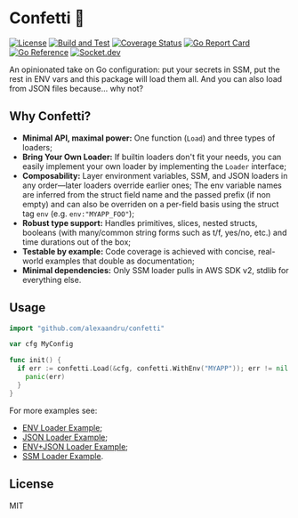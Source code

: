 # Confetti 🎊

[![License](https://img.shields.io/badge/License-MIT-blue.svg)](https://opensource.org/licenses/MIT)
[![Build and Test](https://github.com/alexaandru/confetti/actions/workflows/ci.yml/badge.svg)](https://github.com/alexaandru/confetti/actions/workflows/ci.yml)
[![Coverage Status](https://coveralls.io/repos/github/alexaandru/confetti/badge.svg)](https://coveralls.io/github/alexaandru/confetti)
[![Go Report Card](https://goreportcard.com/badge/github.com/alexaandru/confetti)](https://goreportcard.com/report/github.com/alexaandru/confetti)
[![Go Reference](https://pkg.go.dev/badge/github.com/alexaandru/confetti.svg)](https://pkg.go.dev/github.com/alexaandru/confetti)
[![Socket.dev](https://socket.dev/api/badge/go/package/github.com/alexaandru/confetti)](https://socket.dev/go/package/github.com/alexaandru/confetti)

An opinionated take on Go configuration: put your secrets in SSM, put the rest in ENV vars
and this package will load them all. And you can also load from JSON files because... why not?

## Why Confetti?

- **Minimal API, maximal power:** One function (`Load`) and three types of loaders;
- **Bring Your Own Loader:** If builtin loaders don't fit your needs, you can easily implement
  your own loader by implementing the `Loader` interface;
- **Composability:** Layer environment variables, SSM, and JSON loaders in any order—later
  loaders override earlier ones; The env variable names are inferred from the struct field name
  and the passed prefix (if non empty) and can also be overriden on a per-field basis using the
  struct tag `env` (e.g. `env:"MYAPP_FOO"`);
- **Robust type support:** Handles primitives, slices, nested structs, booleans (with many/common
  string forms such as t/f, yes/no, etc.) and time durations out of the box;
- **Testable by example:** Code coverage is achieved with concise, real-world examples that
  double as documentation;
- **Minimal dependencies:** Only SSM loader pulls in AWS SDK v2, stdlib for everything else.

## Usage

```go
import "github.com/alexaandru/confetti"

var cfg MyConfig

func init() {
  if err := confetti.Load(&cfg, confetti.WithEnv("MYAPP")); err != nil {
    panic(err)
  }
}
```

For more examples see:

- [ENV Loader Example](example_env_test.go);
- [JSON Loader Example](example_json_test.go);
- [ENV+JSON Loader Example](example_both_test.go);
- [SSM Loader Example](example_ssm_test.go).

## License

MIT
